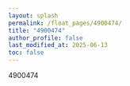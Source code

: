 ```yaml
---
layout: splash
permalink: /float_pages/4900474/
title: "4900474"
author_profile: false
last_modified_at: 2025-06-13
toc: false
---
```

 
4900474

